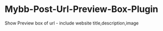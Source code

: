 # Mybb-Post-Url-Preview-Box-Plugin
Show Preview box of url - include website title,description,image
